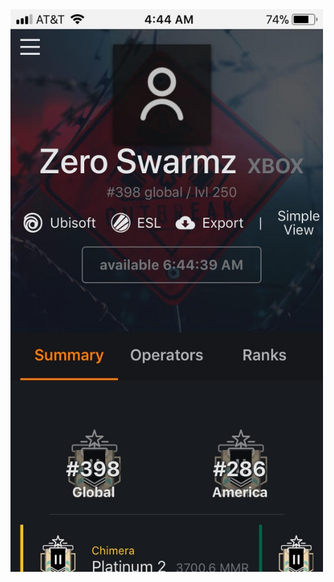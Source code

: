 <html>
<head>
  <img src="https://github.com/ZeroSwarmz/R6Stats/blob/master/.gitignore/image.jpg?raw=true" width="500" height="900">
</head>
<body>
</body>
</html>
